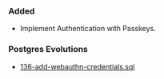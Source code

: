 ### Added
- Implement Authentication with Passkeys.

### Postgres Evolutions
- [136-add-webauthn-credentials.sql](conf/evolutions/135-add-webauthn-credentials.sql)
